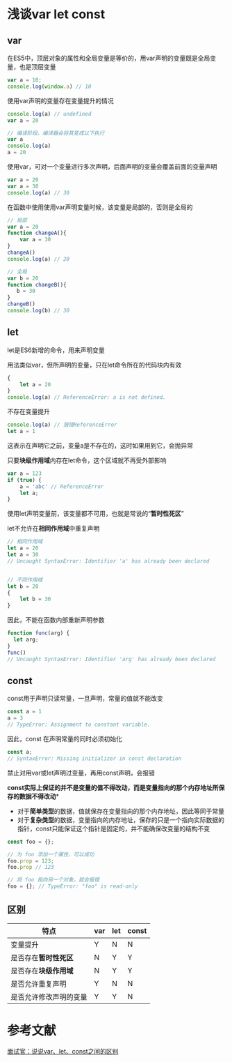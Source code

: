 # 浅谈var let const
## var
在ES5中，顶层对象的属性和全局变量是等价的，用var声明的变量既是全局变量，也是顶层变量
``` javascript
var a = 10;
console.log(window.a) // 10
```
使用var声明的变量存在变量提升的情况
``` javascript
console.log(a) // undefined
var a = 20

// 编译阶段，编译器会将其变成以下执行
var a
console.log(a)
a = 20
```
使用var，可对一个变量进行多次声明，后面声明的变量会覆盖前面的变量声明
``` javascript
var a = 20 
var a = 30
console.log(a) // 30
```
在函数中使用使用var声明变量时候，该变量是局部的，否则是全局的
``` javascript
// 局部
var a = 20
function changeA(){
    var a = 30
}
changeA()
console.log(a) // 20 

// 全局
var b = 20
function changeB(){
   b = 30
}
changeB()
console.log(b) // 30 
```

## let
let是ES6新增的命令，用来声明变量

用法类似var，但所声明的变量，只在let命令所在的代码块内有效
``` javascript
{
    let a = 20
}
console.log(a) // ReferenceError: a is not defined.
```
不存在变量提升
``` javascript
console.log(a) // 报错ReferenceError
let a = 1
```
这表示在声明它之前，变量a是不存在的，这时如果用到它，会抛异常

只要**块级作用域**内存在let命令，这个区域就不再受外部影响
``` javascript
var a = 123
if (true) {
    a = 'abc' // ReferenceError
    let a;
}
```
使用let声明变量前，该变量都不可用，也就是常说的“**暂时性死区**”

let不允许在**相同作用域**中重复声明
``` javascript
// 相同作用域
let a = 20
let a = 30
// Uncaught SyntaxError: Identifier 'a' has already been declared


// 不同作用域
let b = 20
{
    let b = 30
}
```
因此，不能在函数内部重新声明参数
``` javascript
function func(arg) {
  let arg;
}
func()
// Uncaught SyntaxError: Identifier 'arg' has already been declared
```

## const
const用于声明只读常量，一旦声明，常量的值就不能改变
``` javascript
const a = 1
a = 3
// TypeError: Assignment to constant variable.
```
因此，const 在声明常量的同时必须初始化
``` javascript
const a;
// SyntaxError: Missing initializer in const declaration
```
禁止对用var或let声明过变量，再用const声明，会报错

**const实际上保证的并不是变量的值不得改动，而是变量指向的那个内存地址所保存的数据不得改动***
* 对于**简单类型**的数据，值就保存在变量指向的那个内存地址，因此等同于常量
* 对于**复杂类型**的数据，变量指向的内存地址，保存的只是一个指向实际数据的指针，const只能保证这个指针是固定的，并不能确保改变量的结构不变
``` javascript
const foo = {};

// 为 foo 添加一个属性，可以成功
foo.prop = 123;
foo.prop // 123

// 将 foo 指向另一个对象，就会报错
foo = {}; // TypeError: "foo" is read-only
```

## 区别
|特点|var|let|const|
|--|--|--|--|
|变量提升|Y|N|N|
|是否存在**暂时性死区**|N|Y|Y|
|是否存在**块级作用域**|N|Y|Y|
|是否允许重复声明|Y|N|N|
|是否允许修改声明的变量|Y|Y|N|


# 参考文献
[面试官：说说var、let、const之间的区别](https://vue3js.cn/interview/es6/var_let_const.html#%E5%9B%9B%E3%80%81%E5%8C%BA%E5%88%AB)
